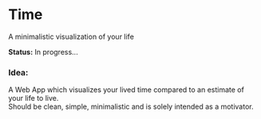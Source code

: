 # Time
A minimalistic visualization of your life

**Status:** In progress...

### Idea:
A Web App which visualizes your lived time compared to an estimate of your life to live.  
Should be clean, simple, minimalistic and is solely intended as a motivator.
